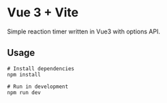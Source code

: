 # Vue 3 + Vite

Simple reaction timer written in Vue3 with options API.

## Usage

```
# Install dependencies
npm install

# Run in development
npm run dev


```
